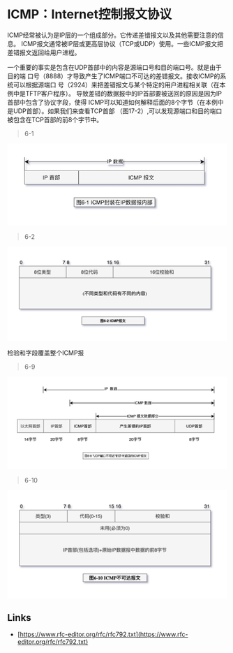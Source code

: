 # ICMP：Internet控制报文协议

ICMP经常被认为是IP层的一个组成部分。它传递差错报文以及其他需要注意的信息。
ICMP报文通常被IP层或更高层协议（TCP或UDP）使用。一些ICMP报文把差错报文返回给用户进程。

一个重要的事实是包含在UDP首部中的内容是源端口号和目的端口号。就是由于目的端
口号（8888）才导致产生了ICMP端口不可达的差错报文。接收ICMP的系统可以根据源端口
号（2924）来把差错报文与某个特定的用户进程相关联（在本例中是TFTP客户程序）。
导致差错的数据报中的IP首部要被送回的原因是因为IP首部中包含了协议字段，使得
ICMP可以知道如何解释后面的8个字节（在本例中是UDP首部）。如果我们来查看TCP首部
（图17-2）,可以发现源端口和目的端口被包含在TCP首部的前8个字节中。

> 6-1

![TCP-IP-6-1.png](./images/TCP-IP-6-1.png)

> 6-2

![TCP-IP-6-2.png](./images/TCP-IP-6-2.png)

检验和字段覆盖整个ICMP报

> 6-9

![TCP-IP-6-9.png](./images/TCP-IP-6-9.png)

> 6-10

![TCP-IP-6-10.png](./images/TCP-IP-6-10.png)

## Links

- [https://www.rfc-editor.org/rfc/rfc792.txt](https://www.rfc-editor.org/rfc/rfc792.txt)
